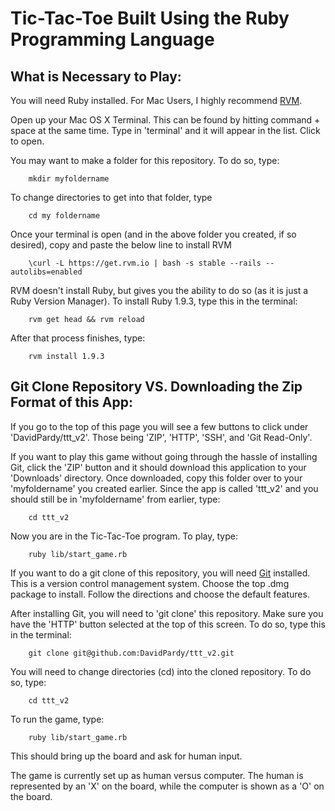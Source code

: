 Tic-Tac-Toe Built Using the Ruby Programming Language
========
What is Necessary to Play:
--------
You will need Ruby installed. For Mac Users, I highly recommend [RVM](https://rvm.io/).

Open up your Mac OS X Terminal. This can be found by hitting command + space at the same time. Type in 'terminal' and it will appear in the list. Click to open.

You may want to make a folder for this repository. To do so, type:

		mkdir myfoldername

To change directories to get into that folder, type

		cd my foldername

Once your terminal is open (and in the above folder you created, if so desired), copy and paste the below line to install RVM

		\curl -L https://get.rvm.io | bash -s stable --rails --autolibs=enabled

RVM doesn't install Ruby, but gives you the ability to do so (as it is just a Ruby Version Manager). To install Ruby 1.9.3, type this in the terminal:

		rvm get head && rvm reload
After that process finishes, type: 

		rvm install 1.9.3

Git Clone Repository VS. Downloading the Zip Format of this App:
--------

If you go to the top of this page you will see a few buttons to click under 'DavidPardy/ttt_v2'. Those being 'ZIP', 'HTTP', 'SSH', and 'Git Read-Only'.

If you want to play this game without going through the hassle of installing Git, click the 'ZIP' button and it should download this application to your 'Downloads' directory. Once downloaded, copy this folder over to your 'myfoldername' you created earlier. Since the app is called 'ttt_v2' and you should still be in 'myfoldername' from earlier, type:

		cd ttt_v2

Now you are in the Tic-Tac-Toe program. To play, type:

		ruby lib/start_game.rb

If you want to do a git clone of this repository, you will need [Git](https://code.google.com/p/git-osx-installer/downloads/list?can=3&q=&sort=-uploaded&colspec=Filename+Summary+Uploaded+Size+DownloadCount) installed. This is a version control management system. Choose the top .dmg package to install. Follow the directions and choose the default features.

After installing Git, you will need to 'git clone' this repository. Make sure you have the 'HTTP' button selected at the top of this screen. To do so, type this in the terminal:

		git clone git@github.com:DavidPardy/ttt_v2.git

You will need to change directories (cd) into the cloned repository. To do so, type:

		cd ttt_v2

To run the game, type:

		ruby lib/start_game.rb

This should bring up the board and ask for human input.

The game is currently set up as human versus computer. The human is represented by an 'X' on the board, while the computer is shown as a 'O' on the board.